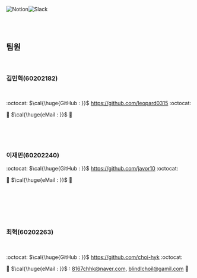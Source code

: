 <img alt="Notion" src ="https://img.shields.io/badge/Notion-000000.svg?&style=for-the-badge&logo=Notion&logoColor=white"/><img alt="Slack" src ="https://img.shields.io/badge/Slack-4A154B.svg?&style=for-the-badge&logo=Slack&logoColor=white"/></a>

<br/><br/>

## **팀원**

<br/>

### 김민혁(60202182)

<br/>

:octocat:
$\cal{\huge{GitHub : }}$ https://github.com/leopard0315
:octocat:

📧
$\cal{\huge{eMail : }}$ 📧 


<br/><br/><br/>

### 이재민(60202240)

:octocat:
$\cal{\huge{GitHub : }}$  https://github.com/javor10
:octocat:

📧
$\cal{\huge{eMail : }}$   📧 

<br/>

<br/><br/><br/>

### 최혁(60202263)

<br/>

:octocat:
$\cal{\huge{GitHub : }}$ https://github.com/choi-hyk
:octocat:


📧
$\cal{\huge{eMail : }}$  :  8167chhk@naver.com, blindlchoil@gamil.com  📧

